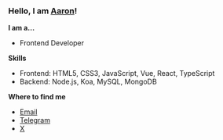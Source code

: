 
### Hello, I am [Aaron](https://www.ultimate-kernel.fun)!

**I am a...**

- Frontend Developer 

**Skills**
- Frontend: HTML5, CSS3, JavaScript, Vue, React, TypeScript
- Backend: Node.js, Koa, MySQL, MongoDB


 <!-- ![](https://github-readme-stats.vercel.app/api?username=aaronlamz&count_private=true&show_icons=true&icon_color=0366d6&text_color=24292e&bg_color=eeeeee&hide_title=true&card_width=100%) -->

**Where to find me**

- [Email](mailto:aaronlamz2022@gmail.com)
- [Telegram](https://t.me/discover_001)
- [X](https://twitter.com/aaronlamz)
